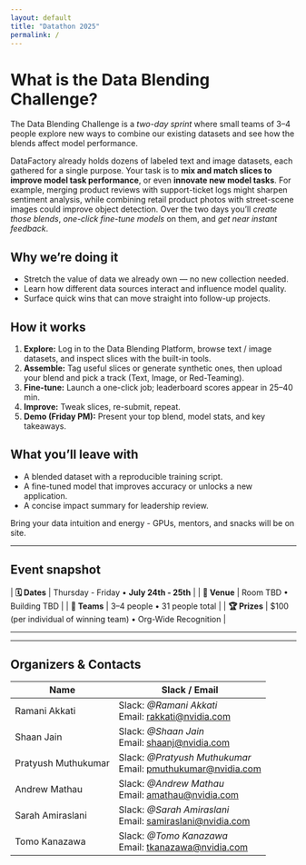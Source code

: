 ```yaml
---
layout: default          
title: "Datathon 2025"
permalink: /
---
```


# What is the Data Blending Challenge?

The Data Blending Challenge is a *two-day sprint* where small teams of 3–4 people explore new ways to combine our existing datasets and see how the blends affect model performance.

DataFactory already holds dozens of labeled text and image datasets, each gathered for a single purpose. Your task is to **mix and match slices to improve model task performance**, or even **innovate new model tasks**. For example, merging product reviews with support-ticket logs might sharpen sentiment analysis, while combining retail product photos with street-scene images could improve object detection. Over the two days you’ll *create those blends*, *one-click fine-tune models* on them, and *get near instant feedback*.

## Why we’re doing it
-  Stretch the value of data we already own — no new collection needed.
-  Learn how different data sources interact and influence model quality.
-  Surface quick wins that can move straight into follow-up projects.

## How it works
1. **Explore:** Log in to the Data Blending Platform, browse text / image datasets, and inspect slices with the built-in tools.
2. **Assemble:** Tag useful slices or generate synthetic ones, then upload your blend and pick a track (Text, Image, or Red-Teaming).
3. **Fine-tune:** Launch a one-click job; leaderboard scores appear in 25–40 min.
4. **Improve:** Tweak slices, re-submit, repeat.
5. **Demo (Friday PM):** Present your top blend, model stats, and key takeaways.

## What you’ll leave with
- A blended dataset with a reproducible training script.
- A fine-tuned model that improves accuracy or unlocks a new application.
- A concise impact summary for leadership review.

Bring your data intuition and energy - GPUs, mentors, and snacks will be on site.

---

## Event snapshot

| **🗓 Dates** | Thursday - Friday • **July 24th - 25th** |
| **🏢 Venue** | Room TBD • Building TBD |
| **👥 Teams** | 3–4 people • 31 people total |
| **🏆 Prizes** | $100 (per individual of winning team) • Org-Wide Recognition |


---
---

## Organizers & Contacts

| Name | Slack / Email |
|------|---------------|
| Ramani Akkati | Slack: *@Ramani Akkati*<br>Email: rakkati@nvidia.com |
| Shaan Jain |  Slack: *@Shaan Jain*<br>Email: shaanj@nvidia.com |
| Pratyush Muthukumar | Slack: *@Pratyush Muthukumar*<br>Email: pmuthukumar@nvidia.com |
| Andrew Mathau | Slack: *@Andrew Mathau*<br>Email: amathau@nvidia.com |
| Sarah Amiraslani | Slack: *@Sarah Amiraslani*<br>Email: samiraslani@nvidia.com |
| Tomo Kanazawa | Slack: *@Tomo Kanazawa*<br>Email: tkanazawa@nvidia.com |

&nbsp;


